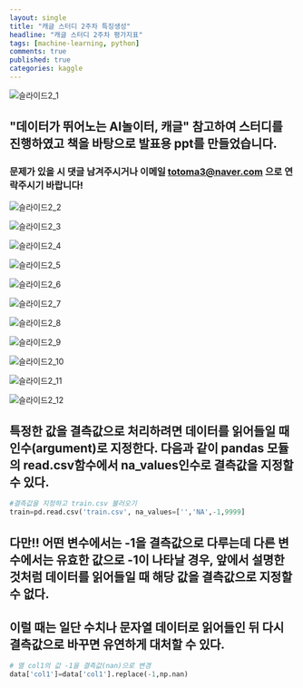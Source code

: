 ```yaml
---
layout: single
title: "캐글 스터디 2주차 특징생성"
headline: "캐글 스터디 2주차 평가지표"
tags: [machine-learning, python]
comments: true
published: true
categories: kaggle
---
```


![슬라이드2_1](https://user-images.githubusercontent.com/79041564/119160465-45dcf700-ba93-11eb-867d-0029c91aef84.PNG)

## "데이터가 뛰어노는 AI놀이터, 캐글" 참고하여 스터디를 진행하였고 책을 바탕으로 발표용 ppt를 만들었습니다.

### 문제가 있을 시 댓글 남겨주시거나 이메일 totoma3@naver.com 으로 연락주시기 바랍니다!

![슬라이드2_2](https://user-images.githubusercontent.com/79041564/119160528-58573080-ba93-11eb-9500-fd7c6914616e.PNG)

![슬라이드2_3](https://user-images.githubusercontent.com/79041564/119160535-5b522100-ba93-11eb-8c53-d8b3841448ae.PNG)

![슬라이드2_4](https://user-images.githubusercontent.com/79041564/119160548-6016d500-ba93-11eb-9451-40e0dad16eb3.PNG)

![슬라이드2_5](https://user-images.githubusercontent.com/79041564/119160573-63aa5c00-ba93-11eb-88ca-a531059b02f0.PNG)

![슬라이드2_6](https://user-images.githubusercontent.com/79041564/119160606-6907a680-ba93-11eb-9aa6-3ea2c84d2de0.PNG)

![슬라이드2_7](https://user-images.githubusercontent.com/79041564/119160614-6b6a0080-ba93-11eb-92e0-91d10589e748.PNG)

![슬라이드2_8](https://user-images.githubusercontent.com/79041564/119160642-715fe180-ba93-11eb-8a30-d923fd02f1a2.PNG)

![슬라이드2_9](https://user-images.githubusercontent.com/79041564/119160690-7ae94980-ba93-11eb-9b09-3ce293727121.PNG)

![슬라이드2_10](https://user-images.githubusercontent.com/79041564/119160722-82105780-ba93-11eb-8a2f-926ff748f362.PNG)

![슬라이드2_11](https://user-images.githubusercontent.com/79041564/119160733-850b4800-ba93-11eb-8159-d0876841e40b.PNG)

![슬라이드2_12](https://user-images.githubusercontent.com/79041564/119160759-8a689280-ba93-11eb-8e04-9f706fe5c600.PNG)

## 특정한 값을 결측값으로 처리하려면 데이터를 읽어들일 때 인수(argument)로 지정한다. 다음과 같이 pandas 모듈의 read.csv함수에서 na_values인수로 결측값을 지정할 수 있다. 

```python
#결측값을 지정하고 train.csv 불러오기
train=pd.read.csv('train.csv', na_values=['','NA',-1,9999]
```

## 다만!! 어떤 변수에서는 -1을 결측값으로 다루는데 다른 변수에서는 유효한 값으로 -1이 나타날 경우, 앞에서 설명한 것처럼 데이터를 읽어들일 때 해당 값을 결측값으로 지정할 수 없다. 
## 이럴 때는 일단 수치나 문자열 데이터로 읽어들인 뒤 다시 결측값으로 바꾸면 유연하게 대처할 수 있다.


```python
# 열 col1의 값 -1을 결측값(nan)으로 변경
data['col1']=data['col1'].replace(-1,np.nan)
```




